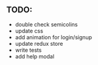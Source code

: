 ## TODO:

- double check semicolins
- update css
- add animation for login/signup
- update redux store
- write tests
- add help modal

